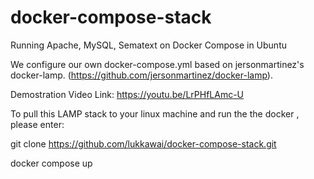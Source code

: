 # docker-compose-stack
Running Apache, MySQL, Sematext on Docker Compose in Ubuntu 

We configure our own docker-compose.yml based on jersonmartinez's docker-lamp. (https://github.com/jersonmartinez/docker-lamp).

Demostration Video Link:
https://youtu.be/LrPHfLAmc-U


To pull this LAMP stack to your linux machine and run the the docker , please enter:

git clone https://github.com/lukkawai/docker-compose-stack.git 

docker compose up 






